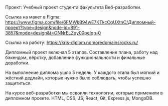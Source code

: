 
Проект: Учебный проект студента факультета Веб-разработки.

Ссылка на макет в Figma:
https://www.figma.com/file/6FMWkB94wE7KTkcCgUXtnC/Дипломный-проект?type=design&node-id=891-3857&mode=design&t=ONNrELZqy00peIqn-0

Ссылка на работу:
https://kris-diplom.nomoredomainsrocks.ru/

Дипломный проект включал 5 этапов.
Составление плана, работу над бэкендом, вёрстку, добавление функциональности и финальные доработки.

На выполнение диплома ушло 5 недель.
У каждого этапа был мягкий и жёсткий дедлайн, которые нужно было соблюдать, чтобы успешно защититься.


На курсе веб-разработки мы освоили технологии, которые применили в дипломном проекте.
HTML, CSS, JS, React, Git, Express.js, MongoDB.

